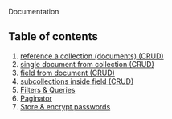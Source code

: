 Documentation

Table of contents
---------------------
<ol>
    <li>
        <a href="https://github.com/Yerikmiller/maricutodb/tree/master/MaricutoDB/readmes/Documents%20Method/documents" >
            reference a collection (documents) (CRUD)
        </a>
    </li>
    <li>
        <a href="https://github.com/Yerikmiller/maricutodb/tree/master/MaricutoDB/readmes/Documents%20Method/document" >
            single document from collection (CRUD)
        </a>
    </li>
    <li>
        <a href="https://github.com/Yerikmiller/maricutodb/tree/master/MaricutoDB/readmes/Documents%20Method/field" >
            field from document (CRUD)
        </a>
    </li>
    <li>
        <a href="https://github.com/Yerikmiller/maricutodb/tree/master/MaricutoDB/readmes/Documents%20Method/subcollection" >
            subcollections inside field (CRUD)
        </a>
    </li>
    <li>
        <a href="https://github.com/Yerikmiller/maricutodb/tree/master/MaricutoDB/readmes/Documents%20Method/filters%20%26%20queries" >
            Filters & Queries
        </a>
    </li>
    <li>
        <a href="https://github.com/Yerikmiller/maricutodb/tree/master/MaricutoDB/readmes/Documents%20Method/paginator" >
            Paginator
        </a>
    </li>
    <li>
        <a href="https://github.com/Yerikmiller/maricutodb/tree/master/MaricutoDB/readmes/Documents%20Method/passwords" >
            Store & encrypt passwords
        </a>
    </li>
</ol>
